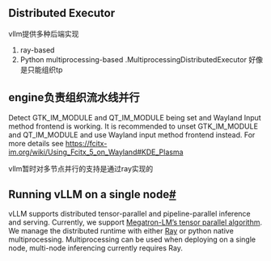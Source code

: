 ## Distributed Executor
vllm提供多种后端实现
1. ray-based
2. Python multiprocessing-based
.MultiprocessingDistributedExecutor 好像是只能组织tp
## engine负责组织流水线并行

Detect GTK_IM_MODULE and QT_IM_MODULE being set and Wayland Input method frontend is working. It is recommended to unset GTK_IM_MODULE and QT_IM_MODULE and use Wayland input method frontend instead. For more details see https://fcitx-im.org/wiki/Using_Fcitx_5_on_Wayland#KDE_Plasma


vllm暂时对多节点并行的支持是通过ray实现的
## Running vLLM on a single node[#](https://docs.vllm.ai/en/latest/serving/distributed_serving.html#running-vllm-on-a-single-node "Permalink to this heading")

vLLM supports distributed tensor-parallel and pipeline-parallel inference and serving. Currently, we support [Megatron-LM’s tensor parallel algorithm](https://arxiv.org/pdf/1909.08053.pdf). We manage the distributed runtime with either [Ray](https://github.com/ray-project/ray) or python native multiprocessing. Multiprocessing can be used when deploying on a single node, multi-node inferencing currently requires Ray.